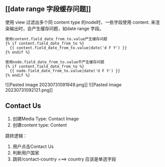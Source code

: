 ## [[date range 字段缓存问题]]

使用 view 过滤出多个同 content type 的node时，一些字段使用 content. 来渲染输出时，会产生缓存问题，如date range 字段。
```twig
使用content.field_date_from_to.value产生缓存问题
{% if content.field_date_from_to %}  
  {{ content.field_date_from_to.value|date('d F Y') }}  
{% endif %}

使用node.field_date_from_to.value不产生缓存问题
{% if content.field_date_from_to %}  
  {{ node.field_date_from_to.value|date('d F Y') }}  
{% endif %}
```
![[Pasted image 20230731091949.png]]
![[Pasted image 20230731092121.png]]


## Contact Us

1. 创建Media Type: Contact Image
2. 创建content type: Content


跳转逻辑：
1. 用户点击Contact Us
2. 判断用户国家
3. 跳转/contact-country  ===> country 应该是单选字段
